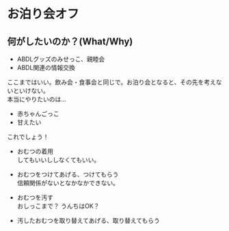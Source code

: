 # お泊り会オフ
## 何がしたいのか？(What/Why)
- ABDLグッズのみせっこ、親睦会
- ABDL関連の情報交換  

ここまではいい。飲み会・食事会と同じで。お泊り会となると、その先を考えないといけない。  
本当にやりたいのは…  

- 赤ちゃんごっこ
- 甘えたい

これでしょう！

- おむつの着用  
してもいいししなくてもいい。  

- おむつをつけてあげる、つけてもらう  
信頼関係がないとなかなかできない。  

- おむつを汚す  
おしっこまで？ うんちはOK？

- 汚したおむつを取り替えてあげる、取り替えてもらう
